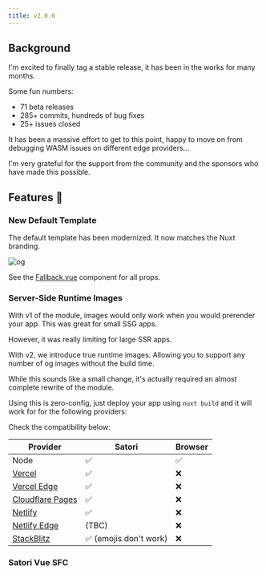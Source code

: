 ```yaml
---
title: v2.0.0
---
```


## Background

I'm excited to finally tag a stable release, it has been in the works for many months.

Some fun numbers:
- 71 beta releases
- 285+ commits, hundreds of bug fixes
- 25+ issues closed

It has been a massive effort to get to this point,
happy to move on from debugging WASM issues on different edge providers...

I'm very grateful for the support from the community and the sponsors
who have made this possible.

## Features :rocket:

### New Default Template

The default template has been modernized. It now matches the Nuxt branding.

![og](https://github.com/harlan-zw/nuxt-og-image/assets/5326365/f5ce95f7-cd91-482c-9f22-4f4d9ae5f518)

See the [Fallback.vue](https://github.com/harlan-zw/nuxt-og-image/blob/main/src/runtime/components/OgImageTemplate/Fallback.vue) component for all props.

### Server-Side Runtime Images

With v1 of the module, images would only work when you would prerender your app. This was great for small SSG apps.

However, it was really limiting for large SSR apps.

With v2, we introduce true runtime images.
Allowing you to support any number of og images without the build time.

While this sounds like a small change, it's actually required an almost complete rewrite of the module.

Using this is zero-config, just deploy your app using `nuxt build` and it will work for for the following providers:

Check the compatibility below:

| Provider                                                                        | Satori                | Browser |
|---------------------------------------------------------------------------------|-----------------------|---------|
| Node                                                                            | ✅                     | ✅       |
| [Vercel](https://nuxt-og-image-playground.vercel.app/)                          | ✅                     | ❌    |
| [Vercel Edge](https://nuxt-og-image-playground-gkdt.vercel.app/)                | ✅                     | ❌       |
| [Cloudflare Pages](https://nuxt-og-image-playground.pages.dev/)                 | ✅                     | ❌       |
| [Netlify](https://nuxt-og-image-playground-netlify.netlify.app/)                | ✅                     | ❌       |
| [Netlify Edge](https://nuxt-og-image-playground-netlify-edge.netlify.app/)      | (TBC)                 | ❌       |
| [StackBlitz](https://stackblitz.com/edit/nuxt-starter-pxs3wk?file=package.json) | ✅ (emojis don't work) | ❌       |

### Satori Vue SFC <style> Support

When using the Satori browser, you can now use the `<style>` tag in your Vue SFCs. This comes in handy as Satori's Tailwind support is limited.

It supports any preprocessor that you're using.

```vue
<template>
  <div>
    <h1>Hello World</h1>
  </div>
</template>

<style>
h1 {
  font-size: 100px;
  text-align: center;
}
</style>
```

For this to work, it will inline any styles, so they can be supported by the Satori parser.

### Custom Font Support

You can now use any font that you want in your images with a simple config.

```ts
export default defineOgImage({
  ogImage: {
    fonts: [
      'Inter:400', // loads from google
      {
        name: 'optieinstein',
        weight: 800,
        path: '/OPTIEinstein-Black.otf', // loads locally
      }
    ],
  }
})
```

You can learn more on the [Custom Fonts](/og-image/guides/custom-fonts) page.

### Playground: Editable Props

The playground now supports editing the props of the image. This is useful for testing out different configurations.

<img alt="OG Image editing" src="/og-image-editing.png"/>

### Nuxt Icon Support

You can now use [Nuxt Icons](https://github.com/nuxt-modules/icon) in your images.

```vue
<template>
  <div>
    <Icon icon="logos:nuxt-icon" />
  </div>
</template>
```

### New Component Folder

The new recommendation for components is to put them inside the `OgImage` folder.

Any components in this folder will be configured to be a Nuxt Island. You can extend the folders by using the `componentDirs` option if you prefer your own convention. Setting up components in this dir will also allow you to reference the component using a shorthand instead of the full path.

For example, a component at `./components/OgImage/Foo.vue` can be referenced as:

```ts
defineOgImage({
  component: 'Foo' // foo, OgImageFoo and og-image-foo will also work
})
```

Otherwise, any island components set up with the previous convention will still work.

### New composable / component API

A cleaner, simpler API for defining your og images.

```ts
defineOgImage(options)
```

```vue
<template>
  <OgImage />
</template>
```

The old API is deprecated but will still work.

### Runtime Cache

Server-Side rendered images will now be cached by default. This will speed up the time to first byte for your images
and reduce the load on your server.

See the [Cache](/og-image/guides/cache) page for more details.

### Nuxt Site Config

The `siteUrl` config was required for prerendering the og:image to an absolute path, this is now deprecated.

Instead, [nuxt-site-config](https://github.com/harlan-zw/nuxt-site-config) is used which automatically sets the URL
for some environments.

See the [Prerendering Images](/og-image/guides/prerendering-images) page for more details.

## Deprecations and Breaking Changes

### API Changes

The following options have been removed from nuxt.config:

- `host`, `siteUrl` - see [prerendering-images](/og-image/guides/prerendering-images) for details.
- `forcePrerender` - removed, not needed
- `satoriProvider` - removed use `runtimeSatori`
- `browserProvider` - removed use `runtimeBrowser`
- `experimentalInlineWasm` - removed, this is now automatic based on environment
- `experimentalRuntimeBrowser` - removed, this is now automatic based on environment

The following options have been deprecated from the `defineOgImage` options:

- `static` - use `cache` instead

If you were referencing the old default template, you will need to update it.

- `OgImageBasic` - remove the property, allow the fallback to be selected automatically

Composables & Components:

- `defineOgImageStatic()` is deprecated, use `defineOgImage()` (default behavior is to cache), if you want to be verbose you can use `defineOgImageCached()` or `<OgImageCached />`
-  `<OgImageStatic />` is deprecated, use `<OgImage />`
- `defineOgImageDynamic()` is deprecated, use `defineOgImageWithoutCache()`
- `<OgImageDynamic />` is deprecated, use `<OgImageWithoutCache />`

### Behaviour Changes

If you were using the runtime browser previously, you will need to manually opt-in for it to work in production.

```ts
export default defineNuxtConfig({
  ogImage: {
    runtimeBrowser: true
  }
})
```
